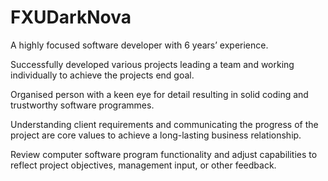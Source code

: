 # FXUDarkNova
A highly focused software developer with 6 years’ experience.

Successfully developed various projects leading a team and working individually to achieve the projects end goal.

Organised person with a keen eye for detail resulting in solid coding and trustworthy software programmes.

Understanding client requirements and communicating the progress of the project are core values to achieve a long-lasting business relationship.

Review computer software program functionality and adjust capabilities to reflect project objectives, management input, or other feedback.
